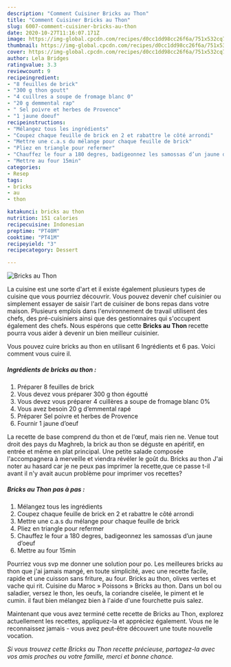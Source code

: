 ```yaml
---
description: "Comment Cuisiner Bricks au Thon"
title: "Comment Cuisiner Bricks au Thon"
slug: 6007-comment-cuisiner-bricks-au-thon
date: 2020-10-27T11:16:07.171Z
image: https://img-global.cpcdn.com/recipes/d0cc1dd98cc26f6a/751x532cq70/bricks-au-thon-photo-principale-de-la-recette.jpg
thumbnail: https://img-global.cpcdn.com/recipes/d0cc1dd98cc26f6a/751x532cq70/bricks-au-thon-photo-principale-de-la-recette.jpg
cover: https://img-global.cpcdn.com/recipes/d0cc1dd98cc26f6a/751x532cq70/bricks-au-thon-photo-principale-de-la-recette.jpg
author: Lela Bridges
ratingvalue: 3.3
reviewcount: 9
recipeingredient:
- "8 feuilles de brick"
- "300 g thon goutt"
- "4 cuillres a soupe de fromage blanc 0"
- "20 g demmental rap"
- " Sel poivre et herbes de Provence"
- "1 jaune doeuf"
recipeinstructions:
- "Mélangez tous les ingrédients"
- "Coupez chaque feuille de brick en 2 et rabattre le côté arrondi"
- "Mettre une c.a.s du mélange pour chaque feuille de brick"
- "Pliez en triangle pour refermer"
- "Chauffez le four a 180 degres, badigeonnez les samossas d’un jaune d’oeuf"
- "Mettre au four 15min"
categories:
- Resep
tags:
- bricks
- au
- thon

katakunci: bricks au thon 
nutrition: 151 calories
recipecuisine: Indonesian
preptime: "PT40M"
cooktime: "PT41M"
recipeyield: "3"
recipecategory: Dessert

---
```



![Bricks au Thon](https://img-global.cpcdn.com/recipes/d0cc1dd98cc26f6a/751x532cq70/bricks-au-thon-photo-principale-de-la-recette.jpg)

La cuisine est une sorte d'art et il existe également plusieurs types de cuisine que vous pourriez découvrir. Vous pouvez devenir chef cuisinier ou simplement essayer de saisir l'art de cuisiner de bons repas dans votre maison. Plusieurs emplois dans l'environnement de travail utilisent des chefs, des pré-cuisiniers ainsi que des gestionnaires qui s'occupent également des chefs. Nous espérons que cette <strong> Bricks au Thon </strong> recette pourra vous aider à devenir un bien meilleur cuisinier.

<!--inarticleads1-->

Vous pouvez cuire bricks au thon en utilisant 6 Ingrédients et 6 pas. Voici comment vous cuire il.

##### Ingrédients de bricks au thon :

1. Préparer 8 feuilles de brick
1. Vous devez vous préparer 300 g thon égoutté
1. Vous devez vous préparer 4 cuillères a soupe de fromage blanc 0%
1. Vous avez besoin 20 g d’emmental rapé
1. Préparer  Sel poivre et herbes de Provence
1. Fournir 1 jaune d’oeuf


La recette de base comprend du thon et de l&#39;œuf, mais rien ne. Venue tout droit des pays du Maghreb, la brick au thon se déguste en apéritif, en entrée et même en plat principal. Une petite salade composée l&#39;accompagnera à merveille et viendra révéler le goût du. Bricks au thon J&#39;ai noter au hasard car je ne peux pas imprimer la recette,que ce passe t-il avant il n&#39;y avait aucun problème pour imprimer vos recettes? 

<!--inarticleads2-->

##### Bricks au Thon pas à pas :

1. Mélangez tous les ingrédients
1. Coupez chaque feuille de brick en 2 et rabattre le côté arrondi
1. Mettre une c.a.s du mélange pour chaque feuille de brick
1. Pliez en triangle pour refermer
1. Chauffez le four a 180 degres, badigeonnez les samossas d’un jaune d’oeuf
1. Mettre au four 15min


Pourriez vous svp me donner une solution pour po. Les meilleures bricks au thon que j&#39;ai jamais mangé, en toute simplicité, avec une recette facile, rapide et une cuisson sans friture, au four. Bricks au thon, olives vertes et vache qui rit. Cuisine du Maroc » Poissons » Bricks au thon. Dans un bol ou saladier, versez le thon, les oeufs, la coriandre ciselée, le piment et le cumin. il faut bien mélangez bien à l&#39;aide d&#39;une fourchette puis salez. 

<!--inarticleads1-->

<p>
Maintenant que vous avez terminé cette recette de Bricks au Thon, explorez actuellement les recettes, appliquez-la et appréciez également. Vous ne le reconnaissez jamais - vous avez peut-être découvert une toute nouvelle vocation.
</p>

<p>
<i>Si vous trouvez cette Bricks au Thon recette précieuse, partagez-la avec vos amis proches ou votre famille, merci et bonne chance.</i>
</p>
